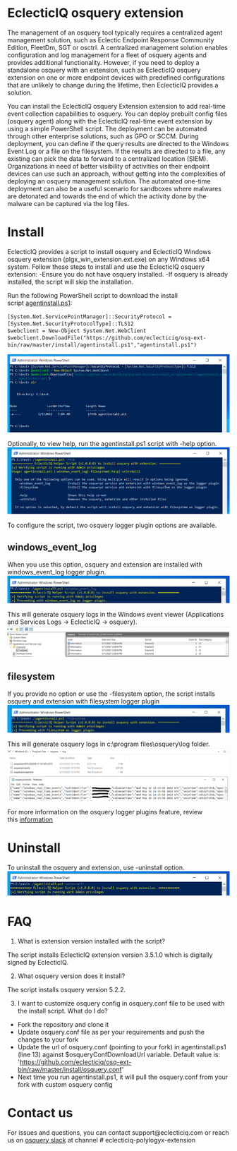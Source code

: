 ﻿# EclecticIQ osquery extension

The management of an osquery tool typically requires a centralized agent management solution, such as Eclectic Endpoint Response Community Edition,
FleetDm, SGT or osctrl. A centralized management solution enables configuration and log management for a fleet of osquery agents and provides additional functionality. 
However, if you need to deploy a standalone osquery with an extension, such as EclecticIQ osquery extension on one or more endpoint devices with 
predefined configurations that are unlikely to change during the lifetime, then EclecticIQ provides a solution. 

You can install the EclecticIQ osquery Extension extension to add real-time event collection capabilities to osquery. 
You can deploy prebuilt config files (osquery agent) along with the EclecticIQ real-time event extension by using a simple PowerShell script. 
The deployment can be automated through other enterprise solutions, such as GPO or SCCM. During deployment, you can define if the query results are directed
to the Windows Event Log or a file on the filesystem. If the results are directed to a file, any existing can pick the data to forward to a centralized location (SIEM). 
Organizations in need of better visibility of activities on their endpoint devices can use such an approach, without getting into the complexities of deploying
an osquery management solution. The automated one-time deployment can also be a useful scenario for sandboxes where malwares are detonated and 
towards the end of which the activity done by the malware can be captured via the log files.

# Install

EclecticIQ provides a script to install osquery and EclecticIQ Windows osquery extension (plgx_win_extension.ext.exe) on any Windows x64 system. 
Follow these steps to install and use the EclecticIQ osquery extension:
-Ensure you do not have osquery installed. 
-If osquery is already installed, the script will skip the installation. 

Run the following PowerShell script to download the install script [agentinstall.ps1](https://github.com/eclecticiq/osq-ext-bin/raw/master/install/agentinstall.ps1):
~~~~~~~~~~~~~~~~~~~~~~~~~~~~~~~~~~~~~~~~~~~~~~~~~~~~~~~~~~~~~~~~~~~~~~~~~~~~~~~~
[System.Net.ServicePointManager]::SecurityProtocol = [System.Net.SecurityProtocolType]::TLS12
$webclient = New-Object System.Net.WebClient
$webclient.DownloadFile("https://github.com/eclecticiq/osq-ext-bin/raw/master/install/agentinstall.ps1","agentinstall.ps1")
~~~~~~~~~~~~~~~~~~~~~~~~~~~~~~~~~~~~~~~~~~~~~~~~~~~~~~~~~~~~~~~~~~~~~~~~~~~~~~~~
![Script_download](Images/script_download.png)

Optionally, to view help, run the agentinstall.ps1 script with -help option.   
![Script_help](Images/script_help.PNG)

To configure the script, two osquery logger plugin options are available.

## windows_event_log

When you use this option, osquery and extension are installed with windows_event_log logger plugin.
![evtlog_logger_selected](Images/evtlog_logger_selected.PNG)

This will generate osquery logs in the Windows event viewer (Applications and Services Logs -> EclecticIQ -> osquery).
![evtlog_logger_view](Images/evtlog_logger_view.png)

## filesystem 

If you provide no option or use the -filesystem option, the script installs osquery and extension with filesystem logger plugin
![fs_logger_selected](Images/fs_logger_selected.PNG)

This will generate osquery logs in c:\program files\osquery\log folder.
![fs_logger_view](Images/fs_logger_view.png)

For more information on the osquery logger plugins feature, review this [information](https://osquery.readthedocs.io/en/stable/deployment/logging/)

# Uninstall 

To uninstall the osquery and extension, use -uninstall option.
![uninstall](Images/uninstall.PNG)

# FAQ

1.  What is extension version installed with the script?

The script installs EclecticIQ extension version 3.5.1.0 which is digitally signed by EclecticIQ.

2.  What osquery version does it install?

The script installs osquery version 5.2.2.

3. I want to customize osquery config in osquery.conf file to be used with the install script. What do I do?

- Fork the repository and clone it
- Update osquery.conf file as per your requirements and push the changes to your fork
- Update the url of osquery.conf (pointing to your fork) in agentinstall.ps1 (line 13) against $osqueryConfDownloadUrl variable. Default value is: 'https://github.com/eclecticiq/osq-ext-bin/raw/master/install/osquery.conf' 
- Next time you run agentinstall.ps1, it will pull the osquery.conf from your fork with custom osquery config

# Contact us

For issues and questions, you can contact support\@eclecticiq.com or reach us on [osquery
slack](https://osquery.slack.com/) at channel \# eclecticiq-polylogyx-extension
